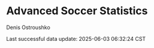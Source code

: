 # Advanced Soccer Statistics
Denis Ostroushko

<!-- gfm -->

Last successful data update: 2025-06-03 06:32:24 CST
